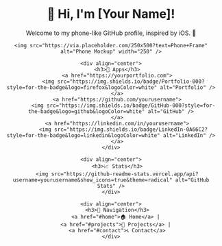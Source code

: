 <div align="center">
    <h1>📱 Hi, I'm [Your Name]!</h1>
    <p>Welcome to my phone-like GitHub profile, inspired by iOS. 🌟</p>

    <img src="https://via.placeholder.com/250x500?text=Phone+Frame" alt="Phone Mockup" width="250" />

    <div align="center">
        <h3>📂 Apps</h3>
        <a href="https://yourportfolio.com">
            <img src="https://img.shields.io/badge/Portfolio-000?style=for-the-badge&logo=firefox&logoColor=white" alt="Portfolio" />
        </a>
        <a href="https://github.com/yourusername">
            <img src="https://img.shields.io/badge/GitHub-000?style=for-the-badge&logo=github&logoColor=white" alt="GitHub" />
        </a>
        <a href="https://linkedin.com/in/yourusername">
            <img src="https://img.shields.io/badge/LinkedIn-0A66C2?style=for-the-badge&logo=linkedin&logoColor=white" alt="LinkedIn" />
        </a>
    </div>

    <div align="center">
        <h3>📈 Stats</h3>
        <img src="https://github-readme-stats.vercel.app/api?username=yourusername&show_icons=true&theme=radical" alt="GitHub Stats" />
    </div>

    <div align="center">
        <h3>🔗 Navigation</h3>
        <a href="#home">🏠 Home</a> | 
        <a href="#projects">📂 Projects</a> | 
        <a href="#contact">📞 Contact</a>
    </div>
</div>
